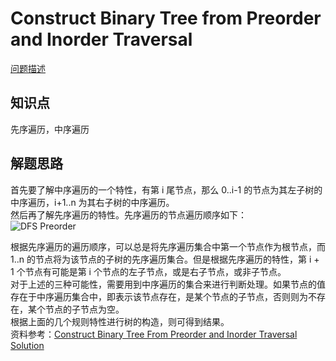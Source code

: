 # Construct Binary Tree from Preorder and Inorder Traversal

[问题描述](https://leetcode.com/problems/construct-binary-tree-from-preorder-and-inorder-traversal/description/)

## 知识点

先序遍历，中序遍历

## 解题思路

首先要了解中序遍历的一个特性，有第 i 尾节点，那么 0..i-1 的节点为其左子树的中序遍历，i+1..n 为其右子树的中序遍历。  
然后再了解先序遍历的特性。先序遍历的节点遍历顺序如下：  
![DFS Preorder](https://bingzhong-project.gitee.io/public/pictures/dfs-preorder.png)

根据先序遍历的遍历顺序，可以总是将先序遍历集合中第一个节点作为根节点，而 1..n 的节点将为该节点的子树的先序遍历集合。但是根据先序遍历的特性，第 i + 1 个节点有可能是第 i 个节点的左子节点，或是右子节点，或非子节点。  
对于上述的三种可能性，需要用到中序遍历的集合来进行判断处理。如果节点的值存在于中序遍历集合中，即表示该节点存在，是某个节点的子节点，否则则为不存在，某个节点的子节点为空。  
根据上面的几个规则特性进行树的构造，则可得到结果。  
资料参考：[Construct Binary Tree From Preorder and Inorder Traversal Solution](https://leetcode.com/articles/construct-binary-tree-from-preorder-and-inorder-tr/#)
